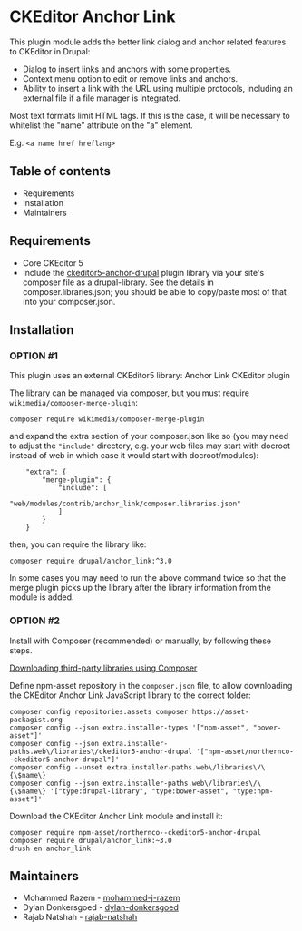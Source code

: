 # CKEditor Anchor Link

This plugin module adds the better link dialog and anchor related features
to CKEditor in Drupal:

- Dialog to insert links and anchors with some properties.
- Context menu option to edit or remove links and anchors.
- Ability to insert a link with the URL using multiple protocols, including an
  external file if a file manager is integrated.

Most text formats limit HTML tags. If this is the case, it will
 be necessary to whitelist the "name" attribute on the "a" element.

E.g. `<a name href hreflang>`

## Table of contents

- Requirements
- Installation
- Maintainers

## Requirements
* Core CKEditor 5
* Include the [ckeditor5-anchor-drupal](https://www.npmjs.com/package/@northernco/ckeditor5-anchor-drupal) plugin library via your site's composer file as a drupal-library. See the details in composer.libraries.json; you should be able to copy/paste most of that into your composer.json.


## Installation

### OPTION #1


This plugin uses an external CKEditor5 library: Anchor Link CKEditor plugin

The library can be managed via composer, but you must require `wikimedia/composer-merge-plugin`:
```
composer require wikimedia/composer-merge-plugin
```

and expand the extra section of your composer.json like so (you may need to adjust the `"include"` directory, e.g. your web files may start with docroot instead of web in which case it would start with docroot/modules):
```
    "extra": {
        "merge-plugin": {
            "include": [
                "web/modules/contrib/anchor_link/composer.libraries.json"
            ]
        }
    }
```

then, you can require the library like:
```
composer require drupal/anchor_link:^3.0
```

In some cases you may need to run the above command twice so that the merge plugin picks up the library after the library information from the module is added.


### OPTION #2

Install with Composer (recommended) or manually, by following these steps.

[Downloading third-party libraries using Composer](https://www.drupal.org/docs/develop/using-composer/manage-dependencies#third-party-libraries)


Define npm-asset repository in the `composer.json` file, to allow downloading the CKEditor Anchor Link JavaScript library to the correct folder:

```
composer config repositories.assets composer https://asset-packagist.org
composer config --json extra.installer-types '["npm-asset", "bower-asset"]'
composer config --json extra.installer-paths.web\/libraries\/ckeditor5-anchor-drupal '["npm-asset/northernco--ckeditor5-anchor-drupal"]'
composer config --unset extra.installer-paths.web\/libraries\/\{\$name\}
composer config --json extra.installer-paths.web\/libraries\/\{\$name\} '["type:drupal-library", "type:bower-asset", "type:npm-asset"]'
```

Download the CKEditor Anchor Link module and install it:

```
composer require npm-asset/northernco--ckeditor5-anchor-drupal
composer require drupal/anchor_link:~3.0
drush en anchor_link
```

## Maintainers
- Mohammed Razem - [mohammed-j-razem](https://www.drupal.org/u/mohammed-j-razem)
- Dylan Donkersgoed - [dylan-donkersgoed](https://www.drupal.org/u/dylan-donkersgoed)
- Rajab Natshah - [rajab-natshah](https://www.drupal.org/u/rajab-natshah)

